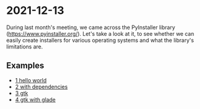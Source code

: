 # 2021-12-13

During last month's meeting, we came across the PyInstaller library (https://www.pyinstaller.org/). Let's take a look at it, to see whether we can easily create installers for various operating systems and what the library's limitations are.

## Examples

* [1 hello world](1-hello_world)
* [2 with dependencies](2-with_dependencies)
* [3 gtk](3-gtk)
* [4 gtk with glade](4-gtk_with_glade)

